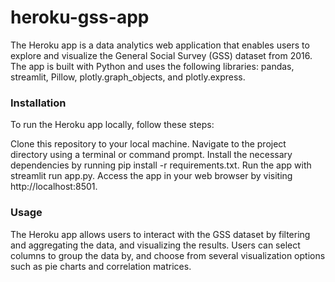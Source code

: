 # heroku-gss-app

The Heroku app is a data analytics web application that enables users to explore and visualize the General Social Survey (GSS) dataset from 2016. The app is built with Python and uses the following libraries: pandas, streamlit, Pillow, plotly.graph_objects, and plotly.express.

### Installation

To run the Heroku app locally, follow these steps:

Clone this repository to your local machine.
Navigate to the project directory using a terminal or command prompt.
Install the necessary dependencies by running pip install -r requirements.txt.
Run the app with streamlit run app.py.
Access the app in your web browser by visiting http://localhost:8501.

### Usage

The Heroku app allows users to interact with the GSS dataset by filtering and aggregating the data, and visualizing the results. Users can select columns to group the data by, and choose from several visualization options such as pie charts and correlation matrices.
